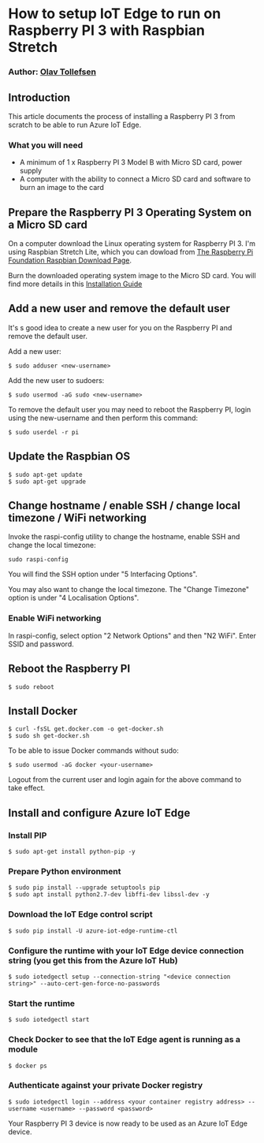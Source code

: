 # How to setup IoT Edge to run on Raspberry PI 3 with Raspbian Stretch
### Author: [Olav Tollefsen](https://www.linkedin.com/in/olavtollefsen/)

## Introduction

This article documents the process of installing a Raspberry PI 3 from scratch to be able to run Azure IoT Edge.

### What you will need

- A minimum of 1 x Raspberry PI 3 Model B with Micro SD card, power supply
- A computer with the ability to connect a Micro SD card and software to burn an image to the card

## Prepare the Raspberry PI 3 Operating System on a Micro SD card

On a computer download the Linux operating system for Raspberry PI 3. I'm using Raspbian Stretch Lite, which you can dowload from [The Raspberry Pi Foundation Raspbian Download Page](https://www.raspberrypi.org/downloads/raspbian/).

Burn the downloaded operating system image to the Micro SD card. You will find more details in this [Installation Guide](https://www.raspberrypi.org/documentation/installation/installing-images/README.md)

## Add a new user and remove the default user

It's s good idea to create a new user for you on the Raspberry PI and remove the default user.

Add a new user:
```
$ sudo adduser <new-username>
```

Add the new user to sudoers:
```
$ sudo usermod -aG sudo <new-username>
```

To remove the default user you may need to reboot the Raspberry PI, login using the new-username and then perform this command:

```
$ sudo userdel -r pi
```

## Update the Raspbian OS

```
$ sudo apt-get update
$ sudo apt-get upgrade
```

## Change hostname / enable SSH / change local timezone / WiFi networking

Invoke the raspi-config utility to change the hostname, enable SSH and change the local timezone:
```
sudo raspi-config
```
You will find the SSH option under "5 Interfacing Options".

You may also want to change the local timezone. The "Change Timezone" option is under "4 Localisation Options".

### Enable WiFi networking

In raspi-config, select option "2 Network Options" and then "N2 WiFi". Enter SSID and password.

## Reboot the Raspberry PI
```
$ sudo reboot
```

## Install Docker

```
$ curl -fsSL get.docker.com -o get-docker.sh
$ sudo sh get-docker.sh
```

To be able to issue Docker commands without sudo:
```
$ sudo usermod -aG docker <your-username>
```

Logout from the current user and login again for the above command to take effect.

## Install and configure Azure IoT Edge

### Install PIP

```
$ sudo apt-get install python-pip -y 
```

### Prepare Python environment

```
$ sudo pip install --upgrade setuptools pip
$ sudo apt install python2.7-dev libffi-dev libssl-dev -y
```

###  Download the IoT Edge control script

```
$ sudo pip install -U azure-iot-edge-runtime-ctl
```

### Configure the runtime with your IoT Edge device connection string (you get this from the Azure IoT Hub)

```
$ sudo iotedgectl setup --connection-string "<device connection string>" --auto-cert-gen-force-no-passwords
```

### Start the runtime

```
$ sudo iotedgectl start
```

### Check Docker to see that the IoT Edge agent is running as a module

```
$ docker ps
```

### Authenticate against your private Docker registry

```
$ sudo iotedgectl login --address <your container registry address> --username <username> --password <password>
```

Your Raspberry PI 3 device is now ready to be used as an Azure IoT Edge device.
